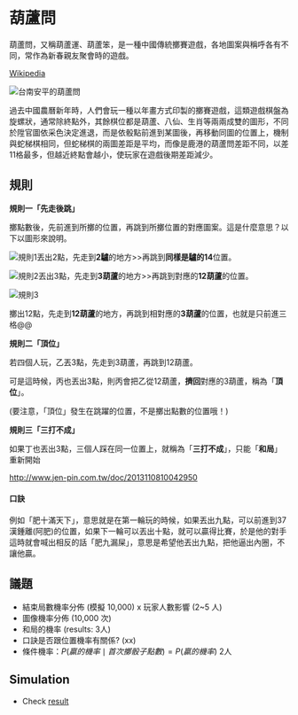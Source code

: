 # 葫蘆問

葫蘆問，又稱葫蘆運、葫蘆笨，是一種中國傳統擲賽遊戲，各地圖案與稱呼各有不同，常作為新春親友聚會時的遊戲。

[Wikipedia](https://zh.wikipedia.org/zh-tw/%E8%91%AB%E8%98%86%E5%95%8F)

![台南安平的葫蘆問](https://upload.wikimedia.org/wikipedia/commons/thumb/1/18/%E5%AE%89%E5%B9%B3%E7%9A%84%E8%91%AB%E8%98%86%E5%95%8F.png/350px-%E5%AE%89%E5%B9%B3%E7%9A%84%E8%91%AB%E8%98%86%E5%95%8F.png)

過去中國農曆新年時，人們會玩一種以年畫方式印製的擲賽遊戲，這類遊戲棋盤為旋螺狀，通常除終點外，其餘棋位都是葫蘆、八仙、生肖等兩兩成雙的圖形，不同於陞官圖依采色決定進退，而是依骰點前進到某圖後，再移動同圖的位置上，機制與蛇梯棋相同，但蛇梯棋的兩圖差距是平均，而像是鹿港的葫蘆問差距不同，以差11格最多，但越近終點會越小，使玩家在遊戲後期差距減少。

## 規則

**規則一「先走後跳」**

擲點數後，先前進到所擲的位置，再跳到所擲位置的對應圖案。這是什麼意思？以下以圖形來說明。

![規則1](http://www.jen-pin.com.tw/data/2013110810042950/attachments/image010.gif)丟出2點，先走到**2驢**的地方>>再跳到**同樣是驢的14**位置。

![規則2](http://www.jen-pin.com.tw/data/2013110810042950/attachments/image012.gif)丟出3點，先走到**3葫蘆**的地方>>再跳到對應的**12葫蘆**的位置。

![規則3](http://www.jen-pin.com.tw/data/2013110810042950/attachments/image014.gif)

擲出12點，先走到**12葫蘆**的地方，再跳到相對應的**3葫蘆**的位置，也就是只前進三格@@

**規則二「頂位」**

若四個人玩，乙丟3點，先走到3葫蘆，再跳到12葫蘆。

可是這時候，丙也丟出3點，則丙會把乙從12葫蘆，**擠回**對應的3葫蘆，稱為「**頂位**」。

(要注意，「頂位」發生在跳躍的位置，不是擲出點數的位置哦！)

**規則三「三打不成」**

如果丁也丟出3點，三個人踩在同一位置上，就稱為「**三打不成**」，只能「**和局**」重新開始

http://www.jen-pin.com.tw/doc/2013110810042950

#### 口訣

例如「肥十滿天下」，意思就是在第一輪玩的時候，如果丟出九點，可以前進到37漢鍾離(阿肥)的位置，如果下一輪可以丟出十點，就可以贏得比賽，於是他的對手這時就會喊出相反的話「肥九漏屎」，意思是希望他丟出九點，把他逼出內圈，不讓他贏。


## 議題

- 結束局數機率分佈 (模擬 10,000) x 玩家人數影響 (2~5 人)
- 圖像機率分佈 (10,000 次)
- 和局的機率 (results: 3人)
- 口訣是否跟位置機率有關係? (xx)
- 條件機率：$P(贏的機率 \mid 首次擲骰子點數) = P(贏的機率)$ 2人

## Simulation

- Check [result](https://leoluyi.github.io/huluwen/vis.html)
